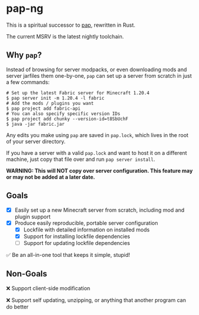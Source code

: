 # pap-ng

This is a spiritual successor to [pap](https://github.com/talwat/pap), rewritten in Rust.

The current MSRV is the latest nightly toolchain.

## Why `pap`?

Instead of browsing for server modpacks, or even downloading mods and server jarfiles them one-by-one,
`pap` can set up a server from scratch in just a few commands:

```shell
# Set up the latest Fabric server for Minecraft 1.20.4
$ pap server init -m 1.20.4 -l fabric
# Add the mods / plugins you want
$ pap project add fabric-api
# You can also specify specific version IDs
$ pap project add chunky --version-id=t8SbUchF
$ java -jar fabric.jar
```

Any edits you make using `pap` are saved in `pap.lock`, which lives in the
root of your server directory.

If you have a server with a valid `pap.lock` and want to host it on a different machine, just copy that file over
and run `pap server install`.

**WARNING: This will NOT copy over server configuration. This feature may or may not be added at a later date.**

## Goals
- [x] Easily set up a new Minecraft server from scratch, including mod and plugin support
- [x] Produce easily reproducible, portable server configuration
    - [x] Lockfile with detailed information on installed mods
    - [x] Support for installing lockfile dependencies
    - [ ] Support for updating lockfile dependencies

✅ Be an all-in-one tool that keeps it simple, stupid!

## Non-Goals
❌ Support client-side modification

❌ Support self updating, unzipping, or anything that another program can do better
